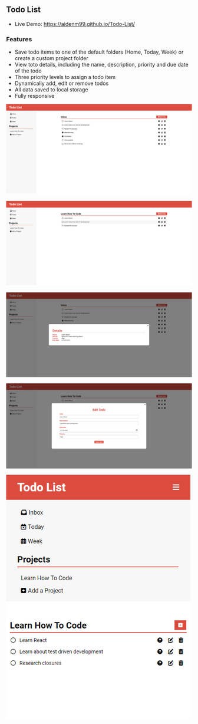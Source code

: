 ## Todo List
- Live Demo: https://aidenm99.github.io/Todo-List/

### Features

- Save todo items to one of the default folders (Home, Today, Week) or create a custom project folder
- View toto details, including the name, description, priority and due date of the todo
- Three priority levels to assign a todo item
- Dynamically add, edit or remove todos
- All data saved to local storage
- Fully responsive

![](./images/inbox.png)

![](./images/project.png)

![](./images/desc.png)

![](./images/edit.png)

![](./images/mobile.png)


